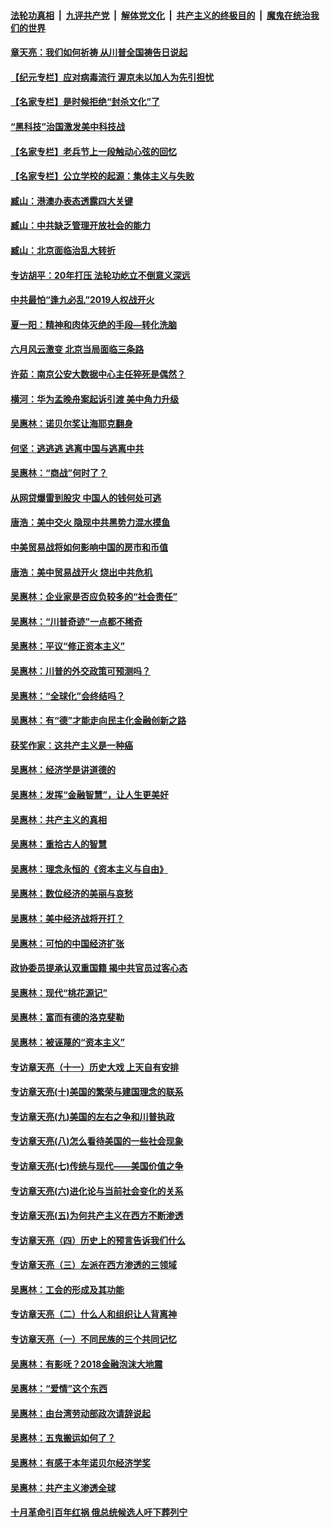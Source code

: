 

####  [法轮功真相](../../../../basic/blob/master/README.md?t=07070931) &nbsp;|&nbsp; [九评共产党](../../../../9ping.md/blob/master/README.md?t=07070931) &nbsp;|&nbsp; [解体党文化](../../../../jtdwh.md/blob/master/README.md?t=07070931)  &nbsp;|&nbsp; [共产主义的终极目的](../../../../gczydzjmd.md/blob/master/README.md?t=07070931) &nbsp;|&nbsp; [魔鬼在统治我们的世界](../../../../mgztzwmdsj.md/blob/master/README.md?t=07070931) 

#### [章天亮：我们如何祈祷 从川普全国祷告日说起](../pages/nsc423/n11944627.md?t=07070931) 

#### [【纪元专栏】应对病毒流行 渥京未以加人为先引担忧](../pages/nsc423/n11875714.md?t=07070931) 

#### [【名家专栏】是时候拒绝“封杀文化”了](../pages/nsc423/n11814093.md?t=07070931) 

#### [“黑科技”治国激发美中科技战](../pages/nsc423/n11638056.md?t=07070931) 

#### [【名家专栏】老兵节上一段触动心弦的回忆](../pages/nsc423/n11646016.md?t=07070931) 

#### [【名家专栏】公立学校的起源：集体主义与失败](../pages/nsc423/n11601833.md?t=07070931) 

#### [臧山：港澳办表态透露四大关键](../pages/nsc423/n11421628.md?t=07070931) 

#### [臧山：中共缺乏管理开放社会的能力](../pages/nsc423/n11407457.md?t=07070931) 

#### [臧山：北京面临治乱大转折](../pages/nsc423/n11406895.md?t=07070931) 

#### [专访胡平：20年打压 法轮功屹立不倒意义深远](../pages/nsc423/n11398800.md?t=07070931) 

#### [中共最怕“逢九必乱”2019人权战开火](../pages/nsc423/n11385248.md?t=07070931) 

#### [夏一阳：精神和肉体灭绝的手段—转化洗脑](../pages/nsc423/n11368250.md?t=07070931) 

#### [六月风云激变 北京当局面临三条路](../pages/nsc423/n11313668.md?t=07070931) 

#### [许茹：南京公安大数据中心主任猝死是偶然？](../pages/nsc423/n11064744.md?t=07070931) 

#### [横河：华为孟晚舟案起诉引渡 美中角力升级](../pages/nsc423/n11027230.md?t=07070931) 

#### [吴惠林：诺贝尔奖让海耶克翻身](../pages/nsc423/n10890049.md?t=07070931) 

#### [何坚：逃逃逃 逃离中国与逃离中共](../pages/nsc423/n10592891.md?t=07070931) 

#### [吴惠林：“商战”何时了？](../pages/nsc423/n10573558.md?t=07070931) 

#### [从网贷爆雷到股灾 中国人的钱何处可逃](../pages/nsc423/n10572800.md?t=07070931) 

#### [唐浩：美中交火 隐现中共黑势力混水摸鱼](../pages/nsc423/n10544040.md?t=07070931) 

#### [中美贸易战将如何影响中国的房市和币值](../pages/nsc423/n10543697.md?t=07070931) 

#### [唐浩：美中贸易战开火 烧出中共危机](../pages/nsc423/n10540126.md?t=07070931) 

#### [吴惠林：企业家是否应负较多的“社会责任”](../pages/nsc423/n10535022.md?t=07070931) 

#### [吴惠林：“川普奇迹”一点都不稀奇](../pages/nsc423/n10512808.md?t=07070931) 

#### [吴惠林：平议“修正资本主义”](../pages/nsc423/n10495724.md?t=07070931) 

#### [吴惠林：川普的外交政策可预测吗？](../pages/nsc423/n10462387.md?t=07070931) 

#### [吴惠林：“全球化”会终结吗？](../pages/nsc423/n10452838.md?t=07070931) 

#### [吴惠林：有“德”才能走向民主化金融创新之路](../pages/nsc423/n10432292.md?t=07070931) 

#### [获奖作家：这共产主义是一种癌](../pages/nsc423/n10431541.md?t=07070931) 

#### [吴惠林：经济学是讲道德的](../pages/nsc423/n10398014.md?t=07070931) 

#### [吴惠林：发挥“金融智慧”，让人生更美好](../pages/nsc423/n10375019.md?t=07070931) 

#### [吴惠林：共产主义的真相](../pages/nsc423/n10351394.md?t=07070931) 

#### [吴惠林：重拾古人的智慧](../pages/nsc423/n10337691.md?t=07070931) 

#### [吴惠林：理念永恒的《资本主义与自由》](../pages/nsc423/n10316274.md?t=07070931) 

#### [吴惠林：数位经济的美丽与哀愁](../pages/nsc423/n10292946.md?t=07070931) 

#### [吴惠林：美中经济战将开打？](../pages/nsc423/n10258825.md?t=07070931) 

#### [吴惠林：可怕的中国经济扩张](../pages/nsc423/n10219147.md?t=07070931) 

#### [政协委员提承认双重国籍 揭中共官员过客心态](../pages/nsc423/n10208809.md?t=07070931) 

#### [吴惠林：现代“桃花源记”](../pages/nsc423/n10185234.md?t=07070931) 

#### [吴惠林：富而有德的洛克斐勒](../pages/nsc423/n10142264.md?t=07070931) 

#### [吴惠林：被诬蔑的“资本主义”](../pages/nsc423/n10124816.md?t=07070931) 

#### [专访章天亮（十一）历史大戏 上天自有安排](../pages/nsc423/n10094905.md?t=07070931) 

#### [专访章天亮(十)美国的繁荣与建国理念的联系](../pages/nsc423/n10094899.md?t=07070931) 

#### [专访章天亮(九)美国的左右之争和川普执政](../pages/nsc423/n10094889.md?t=07070931) 

#### [专访章天亮(八)怎么看待美国的一些社会现象](../pages/nsc423/n10094857.md?t=07070931) 

#### [专访章天亮(七)传统与现代——美国价值之争](../pages/nsc423/n10093140.md?t=07070931) 

#### [专访章天亮(六)进化论与当前社会变化的关系](../pages/nsc423/n10092036.md?t=07070931) 

#### [专访章天亮(五)为何共产主义在西方不断渗透](../pages/nsc423/n10083620.md?t=07070931) 

#### [专访章天亮（四）历史上的预言告诉我们什么](../pages/nsc423/n10083606.md?t=07070931) 

#### [专访章天亮（三）左派在西方渗透的三领域](../pages/nsc423/n10081115.md?t=07070931) 

#### [吴惠林：工会的形成及其功能](../pages/nsc423/n10080633.md?t=07070931) 

#### [专访章天亮（二）什么人和组织让人背离神](../pages/nsc423/n10076637.md?t=07070931) 

#### [专访章天亮（一）不同民族的三个共同记忆](../pages/nsc423/n10074188.md?t=07070931) 

#### [吴惠林：有影呒？2018金融泡沫大地震](../pages/nsc423/n10040534.md?t=07070931) 

#### [吴惠林：“爱情”这个东西](../pages/nsc423/n10019423.md?t=07070931) 

#### [吴惠林：由台湾劳动部政次请辞说起](../pages/nsc423/n9979679.md?t=07070931) 

#### [吴惠林：五鬼搬运如何了？](../pages/nsc423/n9925338.md?t=07070931) 

#### [吴惠林：有感于本年诺贝尔经济学奖](../pages/nsc423/n9871883.md?t=07070931) 

#### [吴惠林：共产主义渗透全球](../pages/nsc423/n9812748.md?t=07070931) 

#### [十月革命引百年红祸 俄总统候选人吁下葬列宁](../pages/nsc423/n9810182.md?t=07070931) 

